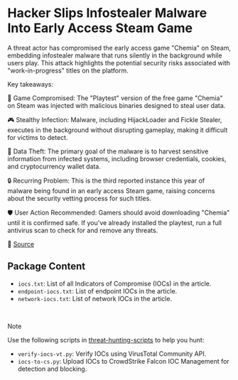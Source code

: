 # Hacker Slips Infostealer Malware Into Early Access Steam Game

A threat actor has compromised the early access game "Chemia" on Steam, embedding infostealer malware that runs silently in the background while users play. This attack highlights the potential security risks associated with "work-in-progress" titles on the platform.

Key takeaways:

🚨 Game Compromised: The "Playtest" version of the free game "Chemia" on Steam was injected with malicious binaries designed to steal user data.

🎮 Stealthy Infection: Malware, including HijackLoader and Fickle Stealer, executes in the background without disrupting gameplay, making it difficult for victims to detect.

🦠 Data Theft: The primary goal of the malware is to harvest sensitive information from infected systems, including browser credentials, cookies, and cryptocurrency wallet data.

🔒 Recurring Problem: This is the third reported instance this year of malware being found in an early access Steam game, raising concerns about the security vetting process for such titles.

🛡️ User Action Recommended: Gamers should avoid downloading "Chemia" until it is confirmed safe. If you've already installed the playtest, run a full antivirus scan to check for and remove any threats.

🔗 [Source](https://www.bleepingcomputer.com/news/security/hacker-sneaks-infostealer-malware-into-early-access-steam-game/)

## Package Content

- `iocs.txt`: List of all Indicators of Compromise (IOCs) in the article.
- `endpoint-iocs.txt`: List of endpoint IOCs in the article.
- `network-iocs.txt`: List of network IOCs in the article.

<br>

> [!NOTE]
> Use the following scripts in [threat-hunting-scripts](../../threat-hunting-scripts/) to help you hunt:
>
> - `verify-iocs-vt.py`: Verify IOCs using VirusTotal Community API.
> - `iocs-to-cs.py`: Upload IOCs to CrowdStrike Falcon IOC Management for detection and blocking.
